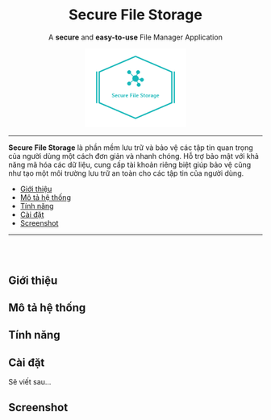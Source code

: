 <div align="center">

# Secure File Storage

A **secure** and **easy-to-use** File Manager Application

<img src="/reviews/Logo/banner.png" width="40%">

</div>

---

**Secure File Storage** là phần mềm lưu trữ và bảo vệ các tập tin quan trọng của người dùng một cách đơn giản và nhanh chóng. Hỗ trợ bảo mật với khả năng mã hóa các dữ liệu, cung cấp tài khoản riêng biệt giúp bảo vệ cũng như tạo một môi trường lưu trữ an toàn cho các tập tin của người dùng.

- [Giới thiệu](#giới-thiệu)
- [Mô tả hệ thống](#mô-tả-hệ-thống)
- [Tính năng](#tính-năng)
- [Cài đặt](#cài-đặt)
- [Screenshot](#screenshot)

---
<br><br>

## Giới thiệu

## Mô tả hệ thống

## Tính năng

## Cài đặt
Sẽ viết sau...
## Screenshot
